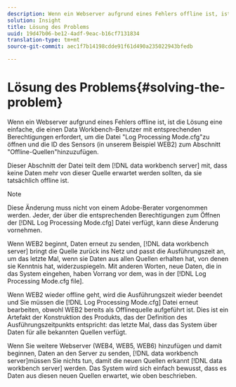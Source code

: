 ```yaml
---
description: Wenn ein Webserver aufgrund eines Fehlers offline ist, ist die Lösung eine einfache, die einen Data Workbench-Benutzer mit entsprechenden Berechtigungen erfordert, um die Datei "Log Processing Mode.cfg"zu öffnen und die ID des Sensors (in unserem Beispiel WEB2) zum Abschnitt "Offline-Quellen"hinzuzufügen.
solution: Insight
title: Lösung des Problems
uuid: 19d47b06-be12-4adf-9eac-b16cf7131834
translation-type: tm+mt
source-git-commit: aec1f7b14198cdde91f61d490a235022943bfedb

---
```



# Lösung des Problems{#solving-the-problem}

Wenn ein Webserver aufgrund eines Fehlers offline ist, ist die Lösung eine einfache, die einen Data Workbench-Benutzer mit entsprechenden Berechtigungen erfordert, um die Datei &quot;Log Processing Mode.cfg&quot;zu öffnen und die ID des Sensors (in unserem Beispiel WEB2) zum Abschnitt &quot;Offline-Quellen&quot;hinzuzufügen.

Dieser Abschnitt der Datei teilt dem [!DNL data workbench server] mit, dass keine Daten mehr von dieser Quelle erwartet werden sollten, da sie tatsächlich offline ist.

>[!NOTE]
>
>Diese Änderung muss nicht von einem Adobe-Berater vorgenommen werden. Jeder, der über die entsprechenden Berechtigungen zum Öffnen der [!DNL Log Processing Mode.cfg] Datei verfügt, kann diese Änderung vornehmen.

Wenn WEB2 beginnt, Daten erneut zu senden, [!DNL data workbench server] bringt die Quelle zurück ins Netz und passt die Ausführungszeit an, um das letzte Mal, wenn sie Daten aus allen Quellen erhalten hat, von denen sie Kenntnis hat, widerzuspiegeln. Mit anderen Worten, neue Daten, die in das System eingehen, haben Vorrang vor dem, was in der [!DNL Log Processing Mode.cfg file].

Wenn WEB2 wieder offline geht, wird die Ausführungszeit wieder beendet und Sie müssen die [!DNL Log Processing Mode.cfg] Datei erneut bearbeiten, obwohl WEB2 bereits als Offlinequelle aufgeführt ist. Dies ist ein Artefakt der Konstruktion des Produkts, das der Definition des Ausführungszeitpunkts entspricht: das letzte Mal, dass das System über Daten für alle bekannten Quellen verfügt.

Wenn Sie weitere Webserver (WEB4, WEB5, WEB6) hinzufügen und damit beginnen, Daten an den Server zu senden, [!DNL data workbench server]müssen Sie nichts tun, damit die neuen Quellen erkannt [!DNL data workbench server] werden. Das System wird sich einfach bewusst, dass es Daten aus diesen neuen Quellen erwartet, wie oben beschrieben.
